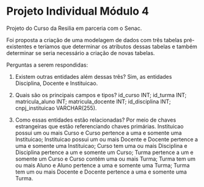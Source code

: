 # Projeto Individual Módulo 4
Projeto do Curso da Resilia em parceria com o Senac.

Foi proposta a criação de uma modelagem de dados com três tabelas pré-existentes e teríamos que determinar os atributos dessas tabelas e também determinar se seria necessário a criação de novas tabelas.

Perguntas a serem respondidas:

1. Existem outras entidades além dessas três?
Sim, as entidades Disciplina, Docente e Instituicao.

2. Quais são os principais campos e tipos?
id_curso INT;
id_turma INT;
matricula_aluno INT;
matricula_docente INT;
id_disciplina INT;
cnpj_instituicao VARCHAR(255).

3. Como essas entidades estão relacionadas?
Por meio de chaves estrangeiras que estão referenciando chaves primárias.
Instituicao possui um ou mais Curso e Curso pertence a uma e somente uma Instituicao;
Instituicao possui um ou mais Docente e Docente pertence a uma e somente uma Instituicao;
Curso tem uma ou mais Disciplina e Disciplina pertence a um e somente um Curso;
Turma pertence a um e somente um Curso e Curso contém uma ou mais Turma;
Turma tem um ou mais Aluno e Aluno pertence a uma e somente uma Turma;
Turma tem um ou mais Docente e Docente pertence a uma e somente uma Turma.
